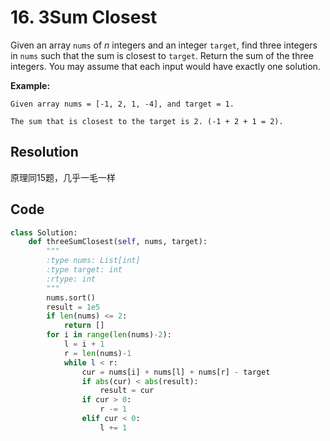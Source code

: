 # 16. 3Sum Closest

Given an array `nums` of *n* integers and an integer `target`, find three integers in `nums` such that the sum is closest to `target`. Return the sum of the three integers. You may assume that each input would have exactly one solution.

**Example:**

```
Given array nums = [-1, 2, 1, -4], and target = 1.

The sum that is closest to the target is 2. (-1 + 2 + 1 = 2).
```

## Resolution

原理同15题，几乎一毛一样



## Code

```python
class Solution:
    def threeSumClosest(self, nums, target):
        """
        :type nums: List[int]
        :type target: int
        :rtype: int
        """
        nums.sort()
        result = 1e5
        if len(nums) <= 2:
            return []
        for i in range(len(nums)-2):
            l = i + 1
            r = len(nums)-1
            while l < r:
                cur = nums[i] + nums[l] + nums[r] - target
                if abs(cur) < abs(result):
                    result = cur
                if cur > 0:
                    r -= 1
                elif cur < 0:
                    l += 1
```

